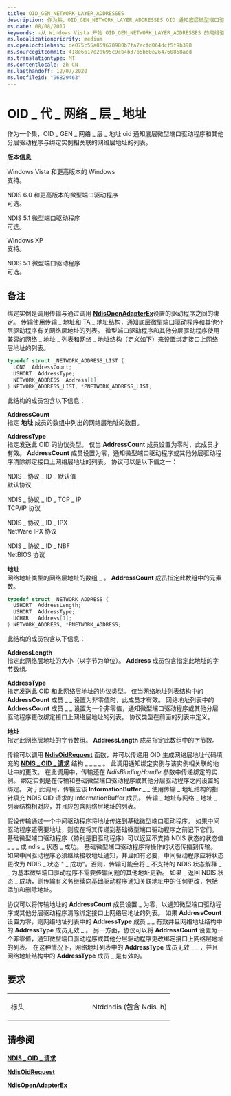 ```yaml
---
title: OID_GEN_NETWORK_LAYER_ADDRESSES
description: 作为集，OID_GEN_NETWORK_LAYER_ADDRESSES OID 通知底层微型端口驱动程序和其他分层驱动程序有关与绑定实例相关联的网络层地址的列表。
ms.date: 08/08/2017
keywords: -从 Windows Vista 开始 OID_GEN_NETWORK_LAYER_ADDRESSES 的网络驱动程序
ms.localizationpriority: medium
ms.openlocfilehash: de075c55a059670980b7fa7ecfd064dcf5f9b398
ms.sourcegitcommit: 418e6617e2a695c9cb4b37b5b60e264760858acd
ms.translationtype: MT
ms.contentlocale: zh-CN
ms.lasthandoff: 12/07/2020
ms.locfileid: "96829463"
---
```

# <a name="oid_gen_network_layer_addresses"></a>OID \_ 代 \_ 网络 \_ 层 \_ 地址


作为一个集，OID \_ GEN \_ 网络 \_ 层 \_ 地址 oid 通知底层微型端口驱动程序和其他分层驱动程序与绑定实例相关联的网络层地址的列表。

**版本信息**

<a href="" id="windows-vista-and-later-versions-of-windows"></a>Windows Vista 和更高版本的 Windows  
支持。

<a href="" id="ndis-6-0-and-later-miniport-drivers"></a>NDIS 6.0 和更高版本的微型端口驱动程序  
可选。

<a href="" id="ndis-5-1-miniport-drivers"></a>NDIS 5.1 微型端口驱动程序  
可选。

<a href="" id="windows-xp"></a>Windows XP  
支持。

<a href="" id="ndis-5-1-miniport-drivers"></a>NDIS 5.1 微型端口驱动程序  
可选。

<a name="remarks"></a>备注
-------

绑定实例是调用传输与通过调用 [**NdisOpenAdapterEx**](/windows-hardware/drivers/ddi/ndis/nf-ndis-ndisopenadapterex)设置的驱动程序之间的绑定。 传输使用传输 \_ 地址和 TA \_ 地址结构，通知底层微型端口驱动程序和其他分层驱动程序有关网络层地址的列表。 微型端口驱动程序和其他分层驱动程序使用兼容的网络 \_ 地址 \_ 列表和网络 \_ 地址结构（定义如下）来设置绑定接口上网络层地址的列表。

```C++
typedef struct _NETWORK_ADDRESS_LIST {
  LONG  AddressCount; 
  USHORT  AddressType; 
  NETWORK_ADDRESS  Address[1]; 
} NETWORK_ADDRESS_LIST, *PNETWORK_ADDRESS_LIST;
```

此结构的成员包含以下信息：

<a href="" id="addresscount"></a>**AddressCount**  
指定 **地址** 成员的数组中列出的网络层地址的数目。

<a href="" id="addresstype"></a>**AddressType**  
指定发送此 OID 的协议类型。 仅当 **AddressCount** 成员设置为零时，此成员才有效。 **AddressCount** 成员设置为零，通知微型端口驱动程序或其他分层驱动程序清除绑定接口上网络层地址的列表。 协议可以是以下值之一：

<a href="" id="ndis-protocol-id-default"></a>NDIS \_ 协议 \_ ID \_ 默认值  
默认协议

<a href="" id="ndis-protocol-id-tcp-ip"></a>NDIS \_ 协议 \_ ID \_ TCP \_ IP  
TCP/IP 协议

<a href="" id="ndis-protocol-id-ipx"></a>NDIS \_ 协议 \_ ID \_ IPX  
NetWare IPX 协议

<a href="" id="ndis-protocol-id-nbf"></a>NDIS \_ 协议 \_ ID \_ NBF  
NetBIOS 协议

<a href="" id="address"></a>**地址**  
网络地址类型的网络层地址的数组 \_ 。 **AddressCount** 成员指定此数组中的元素数。

```C++
typedef struct _NETWORK_ADDRESS {
  USHORT  AddressLength; 
  USHORT  AddressType; 
  UCHAR   Address[1]; 
} NETWORK_ADDRESS, *PNETWORK_ADDRESS;
```

此结构的成员包含以下信息：

<a href="" id="addresslength"></a>**AddressLength**  
指定此网络层地址的大小（以字节为单位）。 **Address** 成员包含指定此地址的字节数组。

<a href="" id="addresstype"></a>**AddressType**  
指定发送此 OID 和此网络层地址的协议类型。 仅当网络地址列表结构中的 **AddressCount** 成员 \_ \_ 设置为非零值时，此成员才有效。 网络地址列表中的 **AddressCount** 成员 \_ \_ 设置为一个非零值，通知微型端口驱动程序或其他分层驱动程序更改绑定接口上网络层地址的列表。 协议类型在前面的列表中定义。

<a href="" id="address"></a>**地址**  
指定此网络层地址的字节数组。 **AddressLength** 成员指定此数组中的字节数。

传输可以调用 [**NdisOidRequest**](/windows-hardware/drivers/ddi/ndis/nf-ndis-ndisoidrequest) 函数，并可以传递用 OID 生成网络层地址代码填充的 [**NDIS \_ OID \_ 请求**](/windows-hardware/drivers/ddi/ndis/ns-ndis-_ndis_oid_request) 结构 \_ \_ \_ \_ 。 此调用通知绑定实例与该实例相关联的地址中的更改。 在此调用中，传输还在 *NdisBindingHandle* 参数中传递绑定的实例。 绑定实例是在传输和基础微型端口驱动程序或其他分层驱动程序之间设置的绑定。 对于此调用，传输应该 **InformationBuffer** \_ \_ 使用传输 \_ 地址结构的指针填充 NDIS OID 请求的 InformationBuffer 成员。 传输 \_ 地址与网络 \_ 地址 \_ 列表结构相对应，并且应包含网络层地址的列表。

假设传输通过一个中间驱动程序将地址传递到基础微型端口驱动程序。 如果中间驱动程序还需要地址，则应在将其传递到基础微型端口驱动程序之前记下它们。 基础微型端口驱动程序（特别是旧驱动程序）可以返回不支持 NDIS 状态的状态值 \_ \_ \_ 或 ndis \_ 状态 \_ 成功。 基础微型端口驱动程序将操作的状态传播到传输。 如果中间驱动程序必须继续接收地址通知，并且如有必要，中间驱动程序应将状态更改为 NDIS \_ 状态 " \_ 成功"。否则，传输可能会将 \_ 不支持的 NDIS 状态解释 \_ \_ 为基本微型端口驱动程序不需要传输问题的其他地址更新。 如果 \_ 返回 NDIS 状态 \_ 成功，则传输有义务继续向基础驱动程序通知关联地址中的任何更改，包括添加和删除地址。

协议可以将传输地址的 **AddressCount** 成员设置 \_ 为零，以通知微型端口驱动程序或其他分层驱动程序清除绑定接口上网络层地址的列表。 如果 **AddressCount** 设置为零，则网络地址列表中的 **AddressType** 成员 \_ \_ 有效并且网络地址结构中的 **AddressType** 成员无效 \_ 。 另一方面，协议可以将 **AddressCount** 设置为一个非零值，通知微型端口驱动程序或其他分层驱动程序更改绑定接口上网络层地址的列表。 在这种情况下，网络地址列表中的 **AddressType** 成员无效 \_ \_ ，并且网络地址结构中的 **AddressType** 成员 \_ 是有效的。

<a name="requirements"></a>要求
------------

<table>
<colgroup>
<col width="50%" />
<col width="50%" />
</colgroup>
<tbody>
<tr class="odd">
<td><p>标头</p></td>
<td>Ntddndis (包含 Ndis .h) </td>
</tr>
</tbody>
</table>

## <a name="see-also"></a>请参阅


[**NDIS \_ OID \_ 请求**](/windows-hardware/drivers/ddi/ndis/ns-ndis-_ndis_oid_request)

[**NdisOidRequest**](/windows-hardware/drivers/ddi/ndis/nf-ndis-ndisoidrequest)

[**NdisOpenAdapterEx**](/windows-hardware/drivers/ddi/ndis/nf-ndis-ndisopenadapterex)

 

